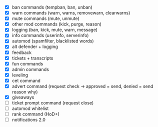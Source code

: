 - [x] ban commands (tempban, ban, unban)
- [x] warn commands (warn, warns, removewarn, clearwarns)
- [x] mute commands (mute, unmute)
- [x] other mod commands (kick, purge, reason)
- [x] logging (ban, kick, mute, warn, message)
- [x] info commands (userinfo, serverinfo)
- [x] automod (spamfilter, blacklisted words)
- [x] alt defender + logging
- [x] feedback
- [x] tickets + transcripts
- [x] fun commands
- [x] admin commands
- [x] leveling
- [x] cet command
- [x] advert command (request check -> approved = send, denied = send reason why)
- [x] giveaways
- [ ] ticket prompt command (request close)
- [ ] automod whitelist
- [ ] rank command (HoD+)
- [ ] notifications 2.0
